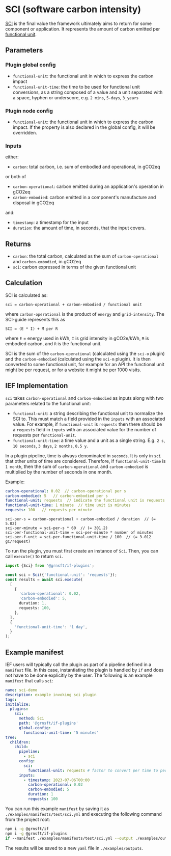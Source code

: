 # SCI (software carbon intensity)

[SCI](https://sci-guide.greensoftware.foundation/) is the final value the
framework ultimately aims to return for some component or application.
It represents the amount of carbon emitted per
[functional unit](https://sci-guide.greensoftware.foundation/R/).

## Parameters

### Plugin global config

- `functional-unit`: the functional unit in which to express the carbon impact
- `functional-unit-time`: the time to be used for functional unit conversions, as a string composed of a value and a unit separated with a space, hyphen or underscore, e.g. `2 mins`, `5-days`, `3_years`

### Plugin node config

- `functional-unit`: the functional unit in which to express the carbon impact. If the property is also declared in the global config, it will be overridden.

### Inputs

either:

- `carbon`: total carbon, i.e. sum of embodied and operational, in gCO2eq

or both of

- `carbon-operational`: carbon emitted during an application's operation in gCO2eq
- `carbon-embodied`: carbon emitted in a component's manufacture
  and disposal in gCO2eq

and:

- `timestamp`: a timestamp for the input
- `duration`: the amount of time, in seconds, that the input covers.

## Returns

- `carbon`: the total carbon, calculated as the sum of `carbon-operational`
  and `carbon-embodied`, in gCO2eq
- `sci`: carbon expressed in terms of the given functional unit

## Calculation

SCI is calculated as:

```pseudocode
sci = carbon-operational + carbon-embodied / functional unit
```

where `carbon-operational` is the product of `energy` and `grid-intensity`.
The SCI-guide represents this as

```pseudocode
SCI = (E * I) + M per R
```

where
`E` = energy used in kWh,
`I` is grid intensity in gCO2e/kWh,
`M` is embodied carbon, and
`R` is the functional unit.

SCI is the sum of the `carbon-operational` (calculated using the `sci-o` plugin)
and the `carbon-embodied` (calculated using the `sci-m` plugin).
It is then converted to some functional unit, for example for an API the
functional unit might be per request, or for a website
it might be per 1000 visits.

## IEF Implementation

`sci` takes `carbon-operational` and `carbon-embodied` as inputs along
with two parameters related to the functional unit:

- `functional-unit`: a string describing the functional unit to normalize
  the SCI to. This must match a field provided in the `inputs` with
  an associated value.
  For example, if `functional-unit` is `requests` then there should be
  a `requests` field in `inputs` with an associated value for
  the number of requests per `functional-unit`.
- `functional-unit-time`: a time value and a unit as a single string.
  E.g. `2 s`, `10 seconds`, `3 days`, `2 months`, `0.5 y`.

In a plugin pipeline, time is always denominated in `seconds`. It is only in
`sci` that other units of time are considered. Therefore, if `functional-unit-time`
is `1 month`, then the sum of `carbon-operational` and `carbon-embodied` is
multiplied by the number of seconds in one month.

Example:

```yaml
carbon-operational: 0.02  // carbon-operational per s
carbon-embodied: 5   // carbon-embodied per s
functional-unit: requests  // indicate the functional unit is requests
functional-unit-time: 1 minute  // time unit is minutes
requests: 100   // requests per minute
```

```pseduocode
sci-per-s = carbon-operational + carbon-embodied / duration  // (= 5.02)
sci-per-minute = sci-per-s * 60  // (= 301.2)
sci-per-functional-unit-time = sci-per-minute * number of minutes
sci-per-f-unit = sci-per-functional-unit-time / 100  // (= 3.012 gC/request)
```

To run the plugin, you must first create an instance of `Sci`. Then, you can call `execute()` to return `sci`.

```typescript
import {Sci} from '@grnsft/if-plugins';

const sci = Sci({'functional-unit': 'requests'});
const results = await sci.execute(
  [
    {
      'carbon-operational': 0.02,
      'carbon-embodied': 5,
      duration: 1,
      requests: 100,
    },
  ],
  {
    'functional-unit-time': '1 day',
  }
);
```

## Example manifest

IEF users will typically call the plugin as part of a pipeline defined in a `manifest`
file. In this case, instantiating the plugin is handled by
`if` and does not have to be done explicitly by the user.
The following is an example `manifest` that calls `sci`:

```yaml
name: sci-demo
description: example invoking sci plugin
tags:
initialize:
  plugins:
    sci:
      method: Sci
      path: '@grnsft/if-plugins'
      global-config:
        functional-unit-time: '5 minutes'
tree:
  children:
    child:
      pipeline:
        - sci
      config:
        sci:
          functional-unit: requests # factor to convert per time to per f.unit
      inputs:
        - timestamp: 2023-07-06T00:00
          carbon-operational: 0.02
          carbon-embodied: 5
          duration: 1
          requests: 100
```

You can run this example `manifest` by saving it as `./examples/manifests/test/sci.yml` and executing the following command from the project root:

```sh
npm i -g @grnsft/if
npm i -g @grnsft/if-plugins
if --manifest ./examples/manifests/test/sci.yml --output ./examples/outputs/sci.yml
```

The results will be saved to a new `yaml` file in `./examples/outputs`.
